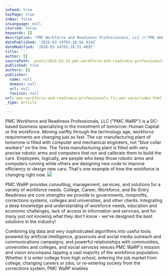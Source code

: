 ```yaml
---
inFeed: true
hasPage: true
inNav: false
inLanguage: null
starred: false
keywords: []
description: "PMC Workforce and Readiness Professionals, LLC (\"PMC WaRP\") is a DC-based business specializing in the investment of tomorrow: Human Capital or the workforce. Moving swiftly through the technology age, workforce requirements are changing just as fast. The car manufacturing plant of tomorrow is filled with computer and mechanical engineers, not \"blue collar workers\" on the line. The Tesla manufacturing plant is filled with very precise robotic arms and computers that run and calibrate them to build the cars. Employees, logically, are people who keep those robotic arms and computers running while others are designing new code to improve efficiency or design new cars. That's one example of how the workforce is changing right now."
datePublished: '2016-03-14T03:18:56.914Z'
dateModified: '2016-03-14T03:18:31.409Z'
title: ''
author: []
sourcePath: _posts/2016-03-14-pmc-workforce-and-readiness-professionals-llc-pmc-warp.md
published: true
authors: []
publisher:
  name: null
  domain: null
  url: null
  favicon: null
url: pmc-workforce-and-readiness-professionals-llc-pmc-warp/index.html
_type: Article

---
```

PMC Workforce and Readiness Professionals, LLC ("PMC WaRP") is a DC-based business specializing in the investment of tomorrow: Human Capital or the workforce. Moving swiftly through the technology age, workforce requirements are changing just as fast. The car manufacturing plant of tomorrow is filled with computer and mechanical engineers, not "blue collar workers" on the line. The Tesla manufacturing plant is filled with very precise robotic arms and computers that run and calibrate them to build the cars. Employees, logically, are people who keep those robotic arms and computers running while others are designing new code to improve efficiency or design new cars. That's one example of how the workforce is changing right now.
![](https://the-grid-user-content.s3-us-west-2.amazonaws.com/76662e85-8431-497e-af87-764c4986aab0.jpg)

PMC WaRP provides consulting, management, services, and solutions for a variety of workforce needs. College, Career, Workforce, and Re-Entry Readiness are core strengths we provide to governments, nonprofits, corrections systems, colleges and universities, and other clients. Integrating a deep knowledge and understanding of workforce needs, education and economic challenges, lack of access to information and services, and for many just not knowing what they don't know - we've designed the best solutions in the industry!

Combining big data and very sophisticated algorithms into useful tools powered by artificial intelligence, grassroots and social media outreach and communications campaigns; and powerful relationships with communities, universities and colleges, and social services venues PMC WaRP's mission and vision encompass tapping a vast majority of the workforce population. Whether it is enter college from high school, entering the job market from college, changing careers or jobs, or re-entering society from the corrections system, PMC WaRP enables